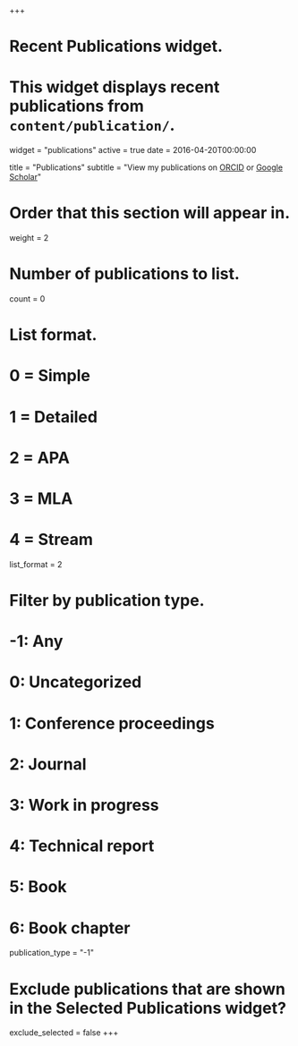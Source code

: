 +++
# Recent Publications widget.
# This widget displays recent publications from `content/publication/`.
widget = "publications"
active = true
date = 2016-04-20T00:00:00

title = "Publications"
subtitle = "View my publications on [ORCID](https://orcid.org/0000-0001-5052-066X) or [Google Scholar](https://scholar.google.com/citations?hl=en&user=I4DSy-8AAAAJ&view_op=list_works&sortby=pubdate)"

# Order that this section will appear in.
weight = 2

# Number of publications to list.
count = 0

# List format.
#   0 = Simple
#   1 = Detailed
#   2 = APA
#   3 = MLA
#   4 = Stream
list_format = 2

# Filter by publication type.
# -1: Any
#  0: Uncategorized
#  1: Conference proceedings
#  2: Journal
#  3: Work in progress
#  4: Technical report
#  5: Book
#  6: Book chapter
publication_type = "-1"

# Exclude publications that are shown in the Selected Publications widget?
exclude_selected = false
+++

